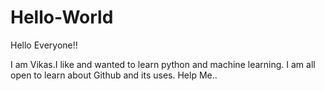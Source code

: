 # Hello-World

Hello Everyone!!

I am Vikas.I like and wanted to learn python and machine learning.
I am all open to learn about Github and its uses.
Help Me..

